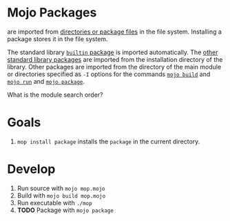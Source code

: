 # Mojo Packages

are imported from [directories or package files](https://docs.modular.com/mojo/manual/packages) in the file system.
Installing a package stores it in the file system.

The standard library [`builtin` package](https://docs.modular.com/mojo/stdlib/builtin/) is imported automatically.
The [other standard library packages](https://docs.modular.com/mojo/stdlib/algorithm/functional/)
are imported from the installation directory of the library.
Other packages are imported from the directory of the main module
or directories specified as `-I` options for the commands
[`mojo build`](https://docs.modular.com/mojo/cli/build#-i-path) and
[`mojo run`](https://docs.modular.com/mojo/cli/run#-i-path) and
[`mojo package`](https://docs.modular.com/mojo/cli/package#-i-path).

What is the module search order?

# Goals

1. `mop install package` installs the `package` in the current directory.

# Develop

1. Run source with `mojo mop.mojo`
2. Build with `mojo build mop.mojo`
3. Run executable with `./mop`
4. **TODO** Package with `mojo package`
